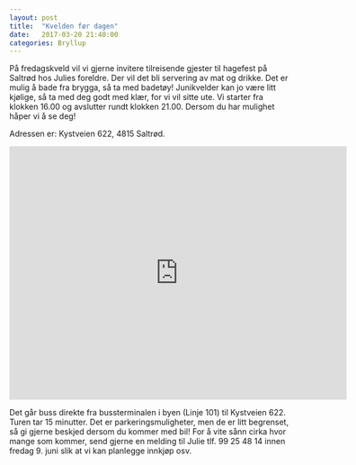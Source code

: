 ```yaml
---
layout: post
title:  "Kvelden før dagen"
date:   2017-03-20 21:40:00
categories: Bryllup
---
```

På fredagskveld vil vi gjerne invitere tilreisende gjester til hagefest på Saltrød hos Julies foreldre. Der vil det bli servering av mat og drikke.
Det er mulig å bade fra brygga, så ta med badetøy! 
Junikvelder kan jo være litt kjølige, så ta med deg godt med klær, for vi vil sitte ute. 
Vi starter fra klokken 16.00 og avslutter rundt klokken 21.00. Dersom du har mulighet håper vi å se deg! 

Adressen er: Kystveien 622, 4815 Saltrød.

<iframe src="https://www.google.com/maps/embed?pb=!1m0!3m2!1sen!2snl!4v1490175019355!6m8!1m7!1se3WnkiultPVwjYkM0uTcSQ!2m2!1d58.48859336927672!2d8.840213212342007!3f229.58900439683882!4f-15.409683559217001!5f0.7820865974627469" width="600" height="450" frameborder="0" style="border:0" allowfullscreen></iframe>

Det går buss direkte fra bussterminalen i byen (Linje 101) til Kystveien 622. Turen tar 15 minutter.
Det er parkeringsmuligheter, men de er litt begrenset, så gi gjerne beskjed dersom du kommer med bil!
For å vite sånn cirka hvor mange som kommer, send gjerne en melding til Julie tlf. 99 25 48 14 innen fredag 9. juni slik at vi kan planlegge innkjøp osv.


[bstrand-web]: http://www.bjellandstrand.no

